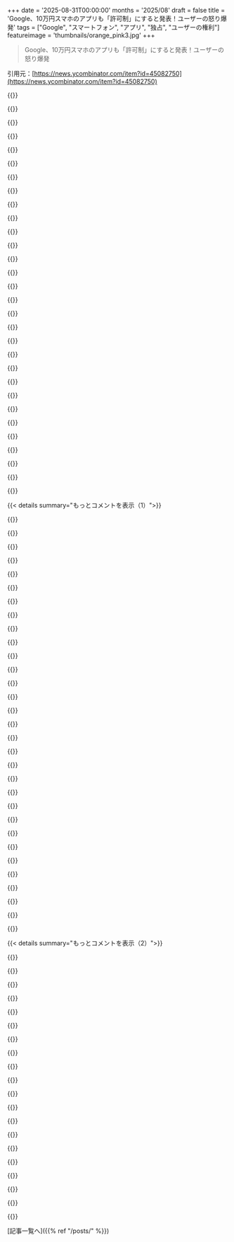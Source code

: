 +++
date = '2025-08-31T00:00:00'
months = '2025/08'
draft = false
title = 'Google、10万円スマホのアプリも「許可制」にすると発表！ユーザーの怒り爆発'
tags = ["Google", "スマートフォン", "アプリ", "独占", "ユーザーの権利"]
featureimage = 'thumbnails/orange_pink3.jpg'
+++

> Google、10万円スマホのアプリも「許可制」にすると発表！ユーザーの怒り爆発

引用元：[https://news.ycombinator.com/item?id=45082750](https://news.ycombinator.com/item?id=45082750)




{{<matomeQuote body="GoogleがReVancedを潰すならiPhoneでいいわ。どうせAndroidの高品質なスマホはブートローダーもアンロックできないし。それに「サイドローディング」って言葉や概念を敵視してるのがマジで変だよな。Google Playのちゃんとした代替はF-Droidであって、野良APKじゃないんだぞ。" userName="blfr" createdAt="2025/08/31 14:53:58" color="">}}




{{<matomeQuote body="Apple？こんな状況に陥れた元凶に金は絶対払わねぇよ。" userName="gdulli" createdAt="2025/08/31 15:32:47" color="">}}




{{<matomeQuote body="なんで「サイドロード」が変なのかって？PCにソフトをインストールするのと同じだろ。アプリのリポジトリからでも、パッケージマネージャーを使ってもインストールするし。サーバーや管理してるPCにもインストールする。元々「サイドロード」って言葉が変で、まるでオーウェル的（管理社会の）用語だよな。" userName="pharrington" createdAt="2025/08/31 15:01:52" color="">}}




{{<matomeQuote body="EUのApp Store問題でイラつくのは、AppleがサードパーティApp Storeを許可するべきか、なんて議論してることだね。ユーザーが自分の所有するデバイスに好きなソフトをロードできるって単純な話で良くね？AppleやGoogle、規制当局がユーザー保護って嘘を重ねて法的な議論ばかりしてるけど、ハードとソフトの関係性からかけ離れてる。根本的な解決策は、GoogleもAppleも一切App Storeとかソフト配信チャネルを運営しちゃダメってことだろ。" userName="AJ007" createdAt="2025/08/31 16:12:44" color="#38d3d3">}}




{{<matomeQuote body="「GoogleとAppleがApp Storeを運営しちゃダメ」って言うけど、安易な解決策は予期せぬ結果を生むぞ。一般人向けのデバイスに、何も制限なくソフトを入れさせたいってか？そんなの俺にはゾッとする。00年代の高齢者のPCに積まれたツールバーやクソアプリを整理した経験がないんだろうな。App Store内でもダメなアプリはあるけど、それがなくなったらもっとひどくなるぞ。ごめんだね。" userName="kcplate" createdAt="2025/08/31 17:13:19" color="#ff33a1">}}




{{<matomeQuote body="Microsoftもだよな。Nokiaを内部から潰したし、SymbianやMaemo/MeeGoはかなりオープンだった。今だとSailfishOSがその後継として優秀だぜ。多くのデバイスで動くし、普段使いも十分。Nokiaの伝統でオフラインマップも最高。Androidエミュレーション層も結構使えるんだ。もし開発者が多く移れば、SailfishOSとJollaがGoogleとAppleの二強体制に挑めるかもな。2005年にはN770でLinuxをポケットに入れてたのに、今じゃ主流の選択肢は超ロックされてるのが信じられん。" userName="nextos" createdAt="2025/08/31 16:23:19" color="#785bff">}}




{{<matomeQuote body="「サイドロード」じゃなくて、ただのインストールと実行だろ。この「お前のために」みたいなクソみたいな話は、俺たちのPCをすぐにただのダム端末にしちまうぞ。「サイドロード」って言葉自体が、それをやることが悪いことみたいに仕向けられてるんだ。できることでも、本来のやり方じゃないから、セーフガードを迂回してるヤバイこと、みたいに感じさせようとしてるのが見え見えだよな。" userName="jacquesm" createdAt="2025/08/31 16:21:45" color="">}}




{{<matomeQuote body="スマホがメインのコンピューティングプラットフォームになってるのに、なんでPCと違う扱いなんだろうな？PCならDocker、flatpak、snapsでアプリをコンテナ化したり、VM、chrootで実行したり、しないことも選べるだろ。DebianやUbuntu、Fedoraのリポジトリから入手したり、ソースからコンパイルして直接動かしたり、好きなようにできるんだ。アプリのソースによって信頼度を判断し、隔離戦略を決める。システムを完全に制御すると、いじくり回して壊すリスクもあるのは分かるけど、写真でストレージを埋め尽くすだけでも同じようなことはできるんだぜ。" userName="necovek" createdAt="2025/08/31 19:49:27" color="#ff5c5c">}}




{{<matomeQuote body="なんで彼らが責任取るの？" userName="itake" createdAt="2025/08/31 16:01:25" color="">}}




{{<matomeQuote body="スマホがメインのコンピューティングプラットフォームになってるのに、PCと違う見方されるの変じゃない？高額なデバイスなのに、ユーザーが自由にアプリを入れられないのはおかしい。所有権、ユーザーの権利、プライバシーが侵害されてるよ。自由にソフトを入れられないなら、レンタル契約って言うべきだろ。Linuxスマートフォンをもっと推すべきだよ。Androidが特別ってわけじゃないんだから。<br>https://en.wikipedia.org/wiki/List_of_open-source_mobile_pho..." userName="baranul" createdAt="2025/08/31 20:33:26" color="#ff33a1">}}




{{<matomeQuote body="それはね、昔は別のコンピューターでAPKsをダウンロードして、それを電話にロードしてたからそう呼ばれてるんだよ。違法に聞こえるのとは関係ないんだ。" userName="wilsonnb3" createdAt="2025/08/31 17:13:47" color="">}}




{{<matomeQuote body="僕も同じだよ。広告なしでYouTubeを楽しめるのが、iOSに乗り換えられない唯一の理由なんだ。良い面もあるとすれば、YouTubeを使うのがまた苦痛になれば、残ってるインターネット中毒を治すのに役立つかもね。" userName="thrance" createdAt="2025/08/31 15:49:14" color="">}}




{{<matomeQuote body="まあ、個人的にはスマホが期待以上にロックダウンされてるからって、ユーザーの権利が侵害されてるとは感じないな。ユーザーにもっと権限があるべきだと思うけど、それはちょっと言い過ぎじゃないかな。" userName="jama211" createdAt="2025/09/01 06:44:04" color="">}}




{{<matomeQuote body="本気で言ってる？rootアクセスほど強力じゃないにしても、ユーザーの権利はほぼ完全に消え去ってるよ。1,000ドルの電話と1,000ドルのサービスプランを買うのに、所有権が全くないなんてありえないだろ？修理する権利？保証は無効。Googleが承認しない言語モデルを動かしたい？もう無理。お気に入りのVPNを使いたい？セキュリティが強すぎてもう使えない。肌身離さず持ち歩いて人生のデータを保存してるデバイスのセキュリティ監査をしたい？承認されてない。Googleの利益を損なうものと競合したい？開発者よ、書類を見せろ。鼻がもうひしゃげてて、何度も殴られて呆然としてるからって、顔面を蹴られてないわけじゃない。これはもうカーブストンプだよ。" userName="_factor" createdAt="2025/09/01 10:27:46" color="#ff5c5c">}}




{{<matomeQuote body="MicrosoftがNokiaを内部から殺したって？Nokiaは最初のiPhoneが出た時から、もう死んだようなもんだったよ。当時のNokiaの従業員も同じことを言ってたし、ここで書いた人もいる。Microsoftが買収する前から、Nokiaの企業構造、文化、経営は現代のSW開発にはあまりに遅くて官僚的で、巨大な船の舵を切ってAppleやGoogleに追いつくなんて無理だったんだ。彼らにとってはもうゲームオーバーだったんだよ、Microsoftがあろうとなかろうとね。" userName="FirmwareBurner" createdAt="2025/08/31 17:02:36" color="#38d3d3">}}




{{<matomeQuote body="僕はYouTubeには金を払わないよ。コストもそうだけど、Googleにログインや支払い情報（本名、住所とかね）を通して僕が見たものを追跡されるなんて、絶対ごめんだね。" userName="drnick1" createdAt="2025/08/31 16:52:41" color="">}}




{{<matomeQuote body="それって簡単に解決できるんじゃない？「テックに詳しい」にチェックを入れたら、すべての「保護措置」が解除されるとかさ。それなのに、bootloaderのロックを解除できる電話や、rootアクセスが可能な電話がどんどん減ってるのはなんで？あと、1年くらい前にうちの母親の電話をチェックしたんだけど、公式ストアのひどいアプリが多すぎて、ほとんど使えなくなってたよ。ストアは全然役に立ってないんだ。" userName="necovek" createdAt="2025/08/31 19:56:01" color="#ff5c5c">}}




{{<matomeQuote body="Googleはこれ以上金はいらないだろうが、Androidのオープン性を維持する議論でReVancedを持ち出すのは最悪だ。Googleアプリの適度なサブスクを回避する行為なんて、何千ものまっとうなアプリがAndroidにはあるのにさ。" userName="blehn" createdAt="2025/08/31 16:47:11" color="">}}




{{<matomeQuote body="Appleが囲い込みを作ったわけじゃない。囲い込みは違法じゃないよ。GoogleはAndroidを「オープン」って売っておいて、その後で自由を奪うような反競争的戦術をとってるのが問題だ。MicrosoftがWindowsでやったことと同じで、Googleも法的な問題になるだろうね。" userName="GeekyBear" createdAt="2025/08/31 18:13:23" color="#38d3d3">}}




{{<matomeQuote body="ほとんどのユーザーにとっては、せいぜいちょっと不便なだけだと思うよ。個人的には、良いことだとは思わないけど、君が言うほど強くは感じないな。俺の無反応が君を不快にさせたらごめんね。" userName="jama211" createdAt="2025/09/01 19:19:39" color="">}}




{{<matomeQuote body="違うと思うよ。N770-N9シリーズはiPhoneと戦えたはずなんだ。これらのデバイスはiPhoneより早く市場に出たものもあったし。でも会社は内部政治のせいでサイドプロジェクト扱いしたんだ。MicrosoftのElopが来てN9を潰し、Windowsに移行したんだよ。" userName="nextos" createdAt="2025/08/31 17:04:12" color="">}}




{{<matomeQuote body="GoogleやAppleが、ごく一部のユーザー層をなだめる動機なんてあるわけないじゃん。俺は“tech savvy”だけど、あんなチェックボックスは絶対にクリックしないね。毎日使う大事なデバイスに、適当なソフトを入れるなんてこれ以上リスキーなことないだろ。" userName="kcplate" createdAt="2025/09/01 00:52:37" color="">}}




{{<matomeQuote body="いつでもAPKを直接スマホにダウンロードできたじゃん…。<br>" userName="ekianjo" createdAt="2025/08/31 17:45:26" color="">}}




{{<matomeQuote body="「N770-N9はiPhoneと戦えた」って言うけど、市場はそうじゃなかった。一般ユーザーはLinuxデバイスいじって遊ぶようなテクい人たちじゃないからね。AppleやGoogleが勝って、NokiaやMotorolaが市場で負けたのは、経営・製品実行・マーケティングがダメだったからだよ。" userName="FirmwareBurner" createdAt="2025/08/31 17:06:20" color="">}}




{{<matomeQuote body="この話で誰も違法だって言ってないじゃん。違法じゃなくても、敵対的とかディストピア的とか言われることはあるんだよ。" userName="bonoboTP" createdAt="2025/08/31 18:36:52" color="">}}




{{<matomeQuote body="デバイスへのアクセスがあるかないかで、実際何が違うの？ストアから入れるアプリも、そうじゃないアプリも、どっちもランダムなクソアプリを入れる可能性はあるし。デバイス制限で守られてるって感じはしないね。俺はRoot化して、FDEもしてるから、君のスマホより安全じゃないってことはないはずだよ。" userName="necovek" createdAt="2025/09/01 04:28:56" color="#785bff">}}




{{<matomeQuote body="政治的な問題は同意だよ。でもN9はサポートなしでもすごく売れたし、レビューも絶賛だったんだ[1]。N900は今でもカルト的な人気があるしね。Maemo/MeeGoは欧州で10%以上のシェアを取れたはずだよ。N9はエレガントで使いやすくて、ハードウェアもUIも素晴らしかった。VoIPプロトコルやオフラインマップもすごかったし、Mozilla Firefoxポートもあったんだ。2011年にテザリングもできたんだよ。[1] https://www.theverge.com/2011/10/22/2506376/nokia-n9-review" userName="nextos" createdAt="2025/08/31 17:15:29" color="#ff5c5c">}}




{{<matomeQuote body="囲い込みエコシステムに入りたくないなら選ばなきゃいいじゃん。でも、問題は最初「オープンなプラットフォームだ」って嘘ついて、市場シェアを奪ったことだよな。" userName="GeekyBear" createdAt="2025/08/31 19:03:55" color="#38d3d3">}}




{{<matomeQuote body="なんでこんな犯罪みたいな企業にお金払う人がいるんだろ？" userName="6329263929" createdAt="2025/08/31 16:44:50" color="">}}




{{<matomeQuote body="政府は助けてくれないよ。奴らは企業とズブズブで、コントロールしたがってる。PCはロックされて、匿名性はなくなり、銀行口座も危うい。体制に反抗したら逮捕されちゃうかも。もう俺たちは詰んでるね。" userName="quantummagic" createdAt="2025/08/31 15:19:48" color="#785bff">}}




{{< details summary="もっとコメントを表示（1）">}}

{{<matomeQuote body="政治家は買収されてて、Citizens United以来、まともな政府は期待できないよな。もし俺たちを本当に守ってくれる政府が欲しいなら、政治家がちゃんと国民の代表になるようにしないとダメだ。" userName="solid_fuel" createdAt="2025/08/31 23:45:42" color="#45d325">}}




{{<matomeQuote body="1年くらい前は、古いスマホやノートPCを溜め込んでるの見て「無駄だな」って笑ってたんだ。でも今は、そんな安い「ダムデバイス」を持ってるのが、まるで金塊を持ってるみたいに感じるよ。" userName="tetris11" createdAt="2025/08/31 16:58:08" color="#ff5733">}}




{{<matomeQuote body="いや、それもまだ溜め込みだよ。古すぎるスマホはネットワーク互換性が下がるし、「ダムデバイス」は今もこれからも作り続けられる。資源が枯渇したわけじゃないからね。古いノートPCは良いけど、誰もノートPCのソフトを制限したりできないでしょ。" userName="npteljes" createdAt="2025/09/01 06:54:07" color="#ff33a1">}}




{{<matomeQuote body="2G、3Gネットワークはもう世界中でなくなってきてる。古いデバイスを使いたくても、せいぜいあと5年くらいしか使えないよ。「ダムフォン」も他と変わらずクローズドだしね。ノートPCは話が違うけど、Intel SSMやAMD equivalentが出てきた時点で一部の戦いは負けてる。銀行がログインに（In）Secure Bootを要求し始めたら、さらにヤバくなるだろうね。" userName="Telaneo" createdAt="2025/08/31 20:21:38" color="#38d3d3">}}




{{<matomeQuote body="古いSIMカードが廃止されて、昔の電話では使えない新しいSIMカードが出たら終わりだよ。" userName="bonoboTP" createdAt="2025/08/31 18:54:56" color="#38d3d3">}}




{{<matomeQuote body="俺たちはまだ詰んでないよ。コロナ政策が茶番で、今の状況を加速させたってこと、あと、よくある左右の対立とかはただの「distraction」だって気づくだけでいい。みんながそんなくだらないことやめれば、反対するのも難しくないはずだ。" userName="isaacremuant" createdAt="2025/08/31 21:33:06" color="">}}




{{<matomeQuote body="どの「コロナ政策」がGoogleのデバイスロックダウンにつながったって言うの？具体的な「コロナ政策」を挙げて、今回の件とどう関係するのか説明してくれない？" userName="solid_fuel" createdAt="2025/08/31 23:25:13" color="#38d3d3">}}




{{<matomeQuote body="Googleのアプリ許可制は、緊急事態を口実にした権威主義や検閲、監視社会への道だ。デジタルIDやプライバシー侵害につながり、パンデミック時の規制と似ている。Googleは良いことのためと言ってるけど、EUが止めるべきだ。" userName="isaacremuant" createdAt="2025/09/01 01:05:07" color="#ff5733">}}




{{<matomeQuote body="権威主義の傾向は2000年代初頭のパトリオット法から始まったんだって。それからゆっくりと自由が奪われ、”安全”のために検閲が進んできたんだ。" userName="const_cast" createdAt="2025/09/01 18:12:06" color="">}}




{{<matomeQuote body="9.11後の”テロとの戦い”は、市民権侵害にとって間違いなく大きな転換点だったよ。その後の24年間で多くのパフォーマンスが見られたよね。" userName="isaacremuant" createdAt="2025/09/01 21:00:00" color="">}}




{{<matomeQuote body="それは関係ない話だよ。Covidの政策は、オンラインセキュリティを傷つけたり、デジタル変革への同意をでっち上げたりするために使われたわけじゃない。陰謀論を広めたいなら、せめて証拠を出してよ。そうじゃなきゃ、速攻で却下するから。" userName="bigyabai" createdAt="2025/08/31 22:28:14" color="">}}




{{<matomeQuote body="いや、そうだったよ。Vパスポートとか、いわゆるデマの検閲があっただろ。あんたに却下されようが知ったこっちゃないね。2020年や2021年もそうだったけど、俺はまだここにいるし。さあ、次の権力者に媚びへつらう準備はできたかい？楽しんでね。" userName="isaacremuant" createdAt="2025/09/01 01:06:45" color="">}}




{{<matomeQuote body="自分の所有地なら病気だろうがなんだろうが好きにしていいけど、公共の場では他人の命を脅かさないことが最優先だ。税金は家族や友人を守るために使われるべき。だから、スマホは公共の場所じゃないから関係ない。スマホは広告通りに動くべきだろ。" userName="bigyabai" createdAt="2025/09/01 01:50:45" color="">}}




{{<matomeQuote body="COVIDにかからなかったのに、自由を制限されたのは納得いかないよ。リスクのある行動で何度も病気になった人が、ただ従順だっていう紙切れ一枚で、なんで私より自由に移動できる権利があるんだ？" userName="account42" createdAt="2025/09/01 12:32:19" color="">}}




{{<matomeQuote body="ワクチンを打って14日間隔離された人は、脅威じゃないからだよ。たとえ20回Covidにかかってたとしても、症状がなくてワクチン接種済みなら危険じゃない。君が最大の感染源なんだから、店から追い出されたのは正当なことだったんだよ。" userName="bigyabai" createdAt="2025/09/01 17:37:00" color="">}}




{{<matomeQuote body="提示された証拠を無視して、政府が認めた物語を盲目的に繰り返すんだね。政府がそう言うからって、”他者”を憎む気になれるなんて、本当に啓発されるよ。" userName="account42" createdAt="2025/09/02 07:36:10" color="">}}




{{<matomeQuote body="緊急事態を理由にするのはデタラメだね。テロ、病気、子どもの安全、薬物とか、いつだって何か理由がある。緊急事態は永遠に続く傾向があるし。健康な人を閉じ込めて抑圧しようとしたくせに、金持ちや政治家は自分たちの茶番劇には従わなかっただろ？歴史と同じく、特定の集団を”病気”だとレッテル貼りして抑圧してるんだよ。俺を閉じ込めようとするあんたの考えも俺には危険だ。社会から追放すべきか？もう2020年じゃないんだ。" userName="isaacremuant" createdAt="2025/09/01 07:44:13" color="#ff33a1">}}




{{<matomeQuote body="現実世界で議論しようぜ。もう2020年じゃない。病気は本当に人を殺すんだ。現実から目を背けたいのは分かるけど、地球に戻ってこいよ。100万人のアメリカ人がCovidで死んだんだ。俺たちの政策や自己中心的なやつらが原因の一部だ。あんた含め、みんなその死に部分的に責任がある。これは受け入れがたいだろうけど、反論の余地はない。現実を受け入れれば、心が癒えるのも早い。" userName="const_cast" createdAt="2025/09/01 18:15:34" color="">}}




{{<matomeQuote body="いや、そんなことないね。ここ10年で政治的な理由で銀行口座を剥奪された人はいくらでもいるよ。" userName="fruitworks" createdAt="2025/08/31 15:48:10" color="">}}




{{<matomeQuote body="カナダじゃそうじゃないよ。間違った政治デモ、つまりトラック運転手のコンボイに寄付しただけで、銀行口座を凍結された人がいるしね。それに世界中で、PayPalの”良識”に反したら、Paypalの銀行オプションへのアクセスを失う人がいる。それぞれの西側諸国が政治的・社会的自由の破壊において、どこかの側面で先頭に立ってるみたいだね。今のところ最悪なのはUKだ。" userName="quantummagic" createdAt="2025/08/31 15:37:13" color="">}}




{{<matomeQuote body="カナダは他の西欧諸国みたいに、金融取引を直接ブロックする体系的な方法を持ってないんだよ。あの例は緊急事態法の発動があったからで、すぐに撤廃されたしね。発動が正しかったかは議論されてるけど、当時のオタワ住民は賛成してた人が多かった。あれは単なる“間違った政治的抗議”じゃなく、規模と激しさが問題だった。無期限にオタワに居座ろうとして、住民を嫌がらせたり、冬の夜に凍えないように宿を要求したりしてたんだ。あの“平和的な抗議者たち”が、ダウンタウンの住民に聴覚や肺のダメージを与えたとしても驚かないよ。当時の規制は例外であって、政府が何でもできるわけじゃない。反発も大きかったしね。だから、権威主義に向かってる他の国みたいに、カナダを体系的で簡単にできるものだとは言わない方がいい。<br>世界全体が権威主義と統制に向かってるのは同意だけど、カナダはまだイギリス、アメリカ、オーストラリア、一部のEU諸国に比べて遅れてる。インターネット検閲機関もないし。インターネット規制に押し戻す希望はまだあるけど、いつまでも続かないのは明らかだ。取り締まり法案は何度も再提出されるだろうしね。それでも、J6みたいなことをして街全体と国家政府を脅かさない限り、銀行規制は当分来ないと思うよ。" userName="tavavex" createdAt="2025/08/31 16:35:09" color="#785bff">}}




{{<matomeQuote body="そろそろスマホを、テキストやバーチャルクレジットカード、テザリングWi-Fiホットスポットみたいな機能だけ持つ「電話」と、MP3プレイヤーやカメラみたいなストレージ・コンピューティング機能を持つ「デバイス」に分けるべきだと思うな。今のモバイルエコシステムって、ナーズが求めてるモバイルUnixワークステーションじゃなくて、ゲーム機を売ってるみたいだもん。" userName="fidotron" createdAt="2025/08/31 14:49:51" color="">}}




{{<matomeQuote body="ナーズと“普通”の消費者の比率はかなり高いし、ナーズだからって“モバイルUnixワークステーション”を求めてるとは限らないよ（電話でどんなUnix作業ができるんだ？）。もし持ってたとしても、実際に使うかどうかは別問題。この市場はニッチだし、木工品みたいなものと違って、ブティックメーカーが入り込むのは難しいだろうね。" userName="Almondsetat" createdAt="2025/08/31 15:08:08" color="">}}




{{<matomeQuote body="いや、俺たちのハンドヘルドコンピューターは完全に所有すべき時が来てるんだよ。" userName="pharrington" createdAt="2025/08/31 14:58:51" color="">}}




{{<matomeQuote body="モバイルホットスポットになって、CardDAVで連絡先を同期できて、通話録音もできるようなダムフォンを見つけてみてよ。<br>俺が3年前に探した時は一つもなかったんだ。Webページやドキュメントのリンクから電話番号をかける問題は、もう論外だよ。" userName="dotancohen" createdAt="2025/08/31 15:07:04" color="">}}




{{<matomeQuote body="正直、フルサイズのコンピューターでやるような作業をスマホで直接やりたいとは思わないな、入力方法がめちゃくちゃ貧弱だからね。でも、もしスマホがスクリーンとちゃんとしたデスクトップ入力機器に繋いだら、DeX、iPadOS 26、そして今後出るAndroidデスクトップモードみたいに、ウルトラブックやネットブックみたいに使えるなら、それはもっと面白い提案だよ。普通のユーザーも興味を持つはずだ。<br>例えば、主なコンピューター用途が文書編集の大学生なら、良い感じのスマホとモニター、Bluetoothのキーボードとマウスだけで十分やっていけるだろうね。" userName="cosmic_cheese" createdAt="2025/08/31 15:15:01" color="#38d3d3">}}




{{<matomeQuote body="そういうことやりたいなら、選択肢はあるはずだよ。いっそ自分で作ればいいじゃないか。昔のナーズはそうしてたんだから、今も同じ努力をすればいいんだよ。¯＼_（ツ）_／¯" userName="garciasn" createdAt="2025/08/31 15:02:35" color="">}}




{{<matomeQuote body="これは無理だろうね。バイナリブロブや、検査できない“信頼された”コンピューティングモジュールなしに、現代のモバイルバンキングや携帯電話通信のデバイスを持つことはできないよ。" userName="fidotron" createdAt="2025/08/31 15:03:40" color="">}}




{{<matomeQuote body="＞電話でどんなUnix作業ができるんだ？<br>俺はたいていの軽作業やルーティンサーバー管理をSSHでスマホからやってるよ。それに、Vimでドキュメントのバージョン管理もしてるしね（もちろん、キーボードが限られてるのは不便だけど、軽い作業には問題ない）。前の職場では、夜中にポケットベルが鳴って、VPNに接続してSSHでサーバーに入って、問題をトリアージしたり、ベッドから出ずに診断して修正したりすることも頻繁にあったんだ。" userName="yjftsjthsd-h" createdAt="2025/08/31 16:54:25" color="#ff33a1">}}




{{<matomeQuote body="はい、どうぞ: https://www.punkt.ch/en/products/mp02-4g-mobile-phone/" userName="throwaway106382" createdAt="2025/08/31 15:04:17" color="">}}

{{</details>}}




{{< details summary="もっとコメントを表示（2）">}}

{{<matomeQuote body="CardDAV同期がないって。どうやって連絡先を端末に入れたり出したりするの？" userName="dotancohen" createdAt="2025/08/31 15:09:03" color="">}}




{{<matomeQuote body="それなら、LinuxのポケットPCがあれば十分じゃない？私用スマホで仕事関係のことやるのは危なそうだしね。" userName="Almondsetat" createdAt="2025/08/31 17:48:12" color="">}}




{{<matomeQuote body="自分でコードを実行すると、他の世界とやり取りできなくする動きがたくさんあるんだよね。リモート認証（remote attestation）を調べてみて。" userName="ori_b" createdAt="2025/08/31 15:26:15" color="#785bff">}}




{{<matomeQuote body="LinuxがUnixの状況を変えたんだ。スマホでも同じことができるはずだよ。諦めムードも分かるけど、サーバー側だってそうやって発展してきたわけじゃない。" userName="garciasn" createdAt="2025/08/31 16:13:23" color="">}}




{{<matomeQuote body="vCardを使うんだよ。https://www.punkt.ch/repofiles/14440-MP02%20backing%20up%20c..." userName="tokai" createdAt="2025/08/31 15:16:10" color="#ff5733">}}




{{<matomeQuote body="世界には何十億ものPCユーザーがいるけど、たった100人くらいのテック界の大物たちがPCを完全に支配したがってる。完全な所有権は絶対に実現できるよ。過去数十年間はそれが普通だったし、将来もまたそうなるはずだ。" userName="pharrington" createdAt="2025/08/31 15:12:38" color="#38d3d3">}}




{{<matomeQuote body="LinuxのModem Managerを使えば、USBモデムだけでPPPやテキスト（MMSもmmsdをビルドすれば可能だけど簡単じゃない）を扱えるんだ。電話自体いらないよ。<br>今のスマホって、企業にユーザーを貸し出すためだけに設計された「アプリのエコシステム」でしかないし、それに触れるのはほとんど損だね。" userName="mathiaspoint" createdAt="2025/08/31 14:55:07" color="#ff5733">}}




{{<matomeQuote body="それは、大したことなかった時代、オタクや学者の趣味だった頃の普通だった話でしょ。今は数十億人の普通のユーザーが実生活で使う「本気のツール」なんだからさ。" userName="bonoboTP" createdAt="2025/08/31 18:48:22" color="">}}




{{<matomeQuote body="900件以上の連絡先があるのに？俺の個人のCardDAVアカウントだけでも200件近くあるんだけど。" userName="dotancohen" createdAt="2025/08/31 15:41:04" color="">}}




{{<matomeQuote body="個人のスマホで仕事関係のことやるのは危なそう、って言うけど、個人のノートPCと比べて？それとも「個人」って言葉がそう言わせてるの？" userName="Telaneo" createdAt="2025/08/31 20:24:27" color="">}}




{{<matomeQuote body="もう「スマホ」って呼ぶのやめようぜ。今の時代、電話機能なんてほとんど使わないし、単なる「ポケットコンピューター」として売るべきだよ。そうすれば、ハードウェアやOSの会社がユーザーの使い方に口出しする法的根拠がなくなるはず。同じ会社がハードもOSも作ってるなら、EUは分割か市場撤退を迫るべきだろ！" userName="TheRealPomax" createdAt="2025/08/31 15:43:21" color="#ff5733">}}




{{<matomeQuote body="「もしスマホが画面につないだらウルトラブックやネットブックみたいに使えたら…」って言ってるけど、それってLibrem 5のことだよ。" userName="fsflover" createdAt="2025/09/01 16:22:52" color="">}}




{{<matomeQuote body="GoogleはAndroidとChromeOSの統合を進めてるらしいし、ChromeOSはLinuxプログラムも動くから、君の願望は非現実的じゃないよ。DeXも前からあるしね。" userName="Almondsetat" createdAt="2025/08/31 15:21:02" color="">}}




{{<matomeQuote body="モバイルデバイスでCalDAVやCardDAVの標準サポートがほとんどないって変じゃない？iPhoneはまだマシだけど、AndroidはGoogleに依存しすぎだし、非スマートプラットフォームには全くないんだ。もっとオープンなプラットフォームはオープンスタンダードを中心に作るべきなのに、現状は逆だよね。" userName="cosmic_cheese" createdAt="2025/08/31 15:22:07" color="#38d3d3">}}




{{<matomeQuote body="証拠はないけど、君の言ってること（ギーク＼学者向けってやつ）は間違ってるって自信を持って言えるよ。主流のコンピューター利用があるからこそ、完全な所有権を要求することがもっと重要になるんだ。" userName="pharrington" createdAt="2025/08/31 21:03:57" color="">}}




{{<matomeQuote body="この製品、マジで時代を先取りしてたよな。https://www.notebookcheck.net/Review-Asus-PadFone-Smartphone...もし今、RAMが16GBで新しいAndroid VM機能が使えたら、即買いするね。" userName="_shantaram" createdAt="2025/08/31 16:15:26" color="">}}




{{<matomeQuote body="それは嘘だよ。銀行アプリはデスクトップブラウザでも、スマートカードとか専用のセキュリティトークンがあれば普通に動くから。僕の銀行アプリはGrapheneOSで動くけど、認証に使う国のIDアプリは動かないんだ。でも幸い、IDはハードウェアトークンに対応してるから、指紋スキャンじゃなくてNFCトークンをスキャンすればOK。" userName="ulrikrasmussen" createdAt="2025/08/31 15:38:15" color="#ff5733">}}




{{<matomeQuote body="僕はこれまで、色々な国からスマホでLinuxサーバーを再構築してきたんだ。BGPルーターの設定もスマホでやったことがあるよ。" userName="esseph" createdAt="2025/08/31 16:50:33" color="">}}




{{<matomeQuote body="そんなの売れないって。同じようなハードウェアのデバイスを2つも買う人なんていないだろ？1つで済むのにさ。" userName="rafram" createdAt="2025/08/31 15:32:17" color="">}}

{{</details>}}



[記事一覧へ]({{% ref "/posts/" %}})
